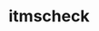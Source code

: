 # itmscheck
<html>
<a href="itms-services://?action=download-manifest&url=https://ideployer.com/plists/test.plist">
</html>
